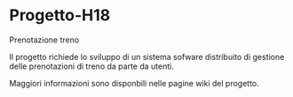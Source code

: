 # Progetto-H18
Prenotazione treno

Il progetto richiede lo sviluppo di un sistema sofware distribuito di gestione delle prenotazioni di treno
da parte da utenti.

Maggiori informazioni sono disponbili nelle pagine wiki del progetto.
